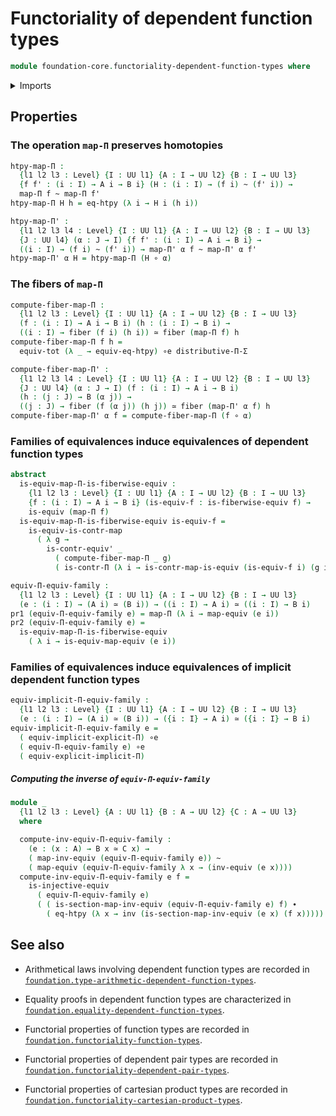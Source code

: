 # Functoriality of dependent function types

```agda
module foundation-core.functoriality-dependent-function-types where
```

<details><summary>Imports</summary>

```agda
open import foundation.dependent-pair-types
open import foundation.implicit-function-types
open import foundation.universe-levels

open import foundation-core.contractible-maps
open import foundation-core.contractible-types
open import foundation-core.equivalences
open import foundation-core.families-of-equivalences
open import foundation-core.fibers-of-maps
open import foundation-core.function-extensionality
open import foundation-core.function-types
open import foundation-core.functoriality-dependent-pair-types
open import foundation-core.homotopies
open import foundation-core.identity-types
open import foundation-core.injective-maps
open import foundation-core.type-theoretic-principle-of-choice
```

</details>

## Properties

### The operation `map-Π` preserves homotopies

```agda
htpy-map-Π :
  {l1 l2 l3 : Level} {I : UU l1} {A : I → UU l2} {B : I → UU l3}
  {f f' : (i : I) → A i → B i} (H : (i : I) → (f i) ~ (f' i)) →
  map-Π f ~ map-Π f'
htpy-map-Π H h = eq-htpy (λ i → H i (h i))

htpy-map-Π' :
  {l1 l2 l3 l4 : Level} {I : UU l1} {A : I → UU l2} {B : I → UU l3}
  {J : UU l4} (α : J → I) {f f' : (i : I) → A i → B i} →
  ((i : I) → (f i) ~ (f' i)) → map-Π' α f ~ map-Π' α f'
htpy-map-Π' α H = htpy-map-Π (H ∘ α)
```

### The fibers of `map-Π`

```agda
compute-fiber-map-Π :
  {l1 l2 l3 : Level} {I : UU l1} {A : I → UU l2} {B : I → UU l3}
  (f : (i : I) → A i → B i) (h : (i : I) → B i) →
  ((i : I) → fiber (f i) (h i)) ≃ fiber (map-Π f) h
compute-fiber-map-Π f h =
  equiv-tot (λ _ → equiv-eq-htpy) ∘e distributive-Π-Σ

compute-fiber-map-Π' :
  {l1 l2 l3 l4 : Level} {I : UU l1} {A : I → UU l2} {B : I → UU l3}
  {J : UU l4} (α : J → I) (f : (i : I) → A i → B i)
  (h : (j : J) → B (α j)) →
  ((j : J) → fiber (f (α j)) (h j)) ≃ fiber (map-Π' α f) h
compute-fiber-map-Π' α f = compute-fiber-map-Π (f ∘ α)
```

### Families of equivalences induce equivalences of dependent function types

```agda
abstract
  is-equiv-map-Π-is-fiberwise-equiv :
    {l1 l2 l3 : Level} {I : UU l1} {A : I → UU l2} {B : I → UU l3}
    {f : (i : I) → A i → B i} (is-equiv-f : is-fiberwise-equiv f) →
    is-equiv (map-Π f)
  is-equiv-map-Π-is-fiberwise-equiv is-equiv-f =
    is-equiv-is-contr-map
      ( λ g →
        is-contr-equiv' _
          ( compute-fiber-map-Π _ g)
          ( is-contr-Π (λ i → is-contr-map-is-equiv (is-equiv-f i) (g i))))

equiv-Π-equiv-family :
  {l1 l2 l3 : Level} {I : UU l1} {A : I → UU l2} {B : I → UU l3}
  (e : (i : I) → (A i) ≃ (B i)) → ((i : I) → A i) ≃ ((i : I) → B i)
pr1 (equiv-Π-equiv-family e) = map-Π (λ i → map-equiv (e i))
pr2 (equiv-Π-equiv-family e) =
  is-equiv-map-Π-is-fiberwise-equiv
    ( λ i → is-equiv-map-equiv (e i))
```

### Families of equivalences induce equivalences of implicit dependent function types

```agda
equiv-implicit-Π-equiv-family :
  {l1 l2 l3 : Level} {I : UU l1} {A : I → UU l2} {B : I → UU l3}
  (e : (i : I) → (A i) ≃ (B i)) → ({i : I} → A i) ≃ ({i : I} → B i)
equiv-implicit-Π-equiv-family e =
  ( equiv-implicit-explicit-Π) ∘e
  ( equiv-Π-equiv-family e) ∘e
  ( equiv-explicit-implicit-Π)
```

##### Computing the inverse of `equiv-Π-equiv-family`

```agda
module _
  {l1 l2 l3 : Level} {A : UU l1} {B : A → UU l2} {C : A → UU l3}
  where

  compute-inv-equiv-Π-equiv-family :
    (e : (x : A) → B x ≃ C x) →
    ( map-inv-equiv (equiv-Π-equiv-family e)) ~
    ( map-equiv (equiv-Π-equiv-family λ x → (inv-equiv (e x))))
  compute-inv-equiv-Π-equiv-family e f =
    is-injective-equiv
      ( equiv-Π-equiv-family e)
      ( ( is-section-map-inv-equiv (equiv-Π-equiv-family e) f) ∙
        ( eq-htpy (λ x → inv (is-section-map-inv-equiv (e x) (f x)))))
```

## See also

- Arithmetical laws involving dependent function types are recorded in
  [`foundation.type-arithmetic-dependent-function-types`](foundation.type-arithmetic-dependent-function-types.md).
- Equality proofs in dependent function types are characterized in
  [`foundation.equality-dependent-function-types`](foundation.equality-dependent-function-types.md).

- Functorial properties of function types are recorded in
  [`foundation.functoriality-function-types`](foundation.functoriality-function-types.md).
- Functorial properties of dependent pair types are recorded in
  [`foundation.functoriality-dependent-pair-types`](foundation.functoriality-dependent-pair-types.md).
- Functorial properties of cartesian product types are recorded in
  [`foundation.functoriality-cartesian-product-types`](foundation.functoriality-cartesian-product-types.md).
